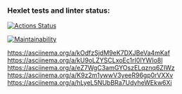### Hexlet tests and linter status:
[![Actions Status](https://github.com/IlyasRT/python-project-49/workflows/hexlet-check/badge.svg)](https://github.com/IlyasRT/python-project-49/actions)

[![Maintainability](https://api.codeclimate.com/v1/badges/5b81a9fb250cbeabc0de/maintainability)](https://codeclimate.com/github/IlyasRT/python-project-49/maintainability)

https://asciinema.org/a/kOdfzSjdM9eK7DXJBeVa4mKaf
https://asciinema.org/a/kU9oLZYSCLxoEc1rI0IYWIo8l
https://asciinema.org/a/eZ7WgC3amGYOszELqznq6ZIWz
https://asciinema.org/a/K9z2m1ywwV3yeeR96gp0rVXXv
https://asciinema.org/a/hLyeL5NUbBRa7UdyheWEkw6Xi

